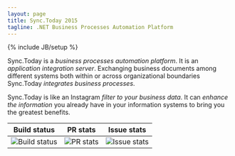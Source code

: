 ```yaml
---
layout: page
title: Sync.Today 2015
tagline: .NET Business Processes Automation Platform
---
```

{% include JB/setup %}

Sync.Today is a *business processes automation platform*. 
It is an *application integration server*. 
Exchanging business documents among different systems both within or across organizational boundaries Sync.Today *integrates business processes*.

Sync.Today is like an Instagram *filter to your business data*. 
It can *enhance the information* you already have in your information systems to bring you the greatest benefits.

| Build status   |      PR stats      |  Issue stats |
|:----------:|:-------------:|:------:|
|![Build status](https://ci.appveyor.com/api/projects/status/qlabgoan5f2w7cv2?svg=true)|![PR stats](http://issuestats.com/github/SyncToday/synctoday2015/badge/pr)|![Issue stats](http://issuestats.com/github/SyncToday/synctoday2015/badge/issue)|

